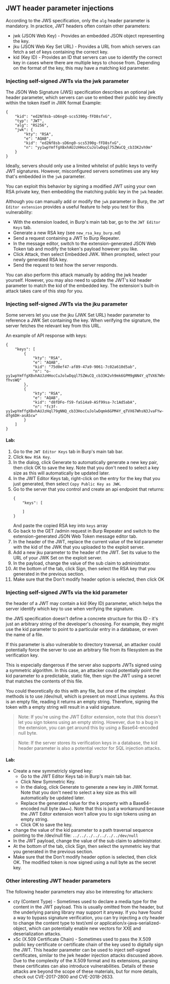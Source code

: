 ## JWT header parameter injections
According to the JWS specification, only the `alg` header parameter is mandatory. In practice, JWT headers often contain other parameters:
- jwk (JSON Web Key) - Provides an embedded JSON object representing the key.
- jku (JSON Web Key Set URL) - Provides a URL from which servers can fetch a set of keys containing the correct key.
- kid (Key ID) - Provides an ID that servers can use to identify the correct key in cases where there are multiple keys to choose from. Depending on the format of the key, this may have a matching kid parameter.

### Injecting self-signed JWTs via the jwk parameter
The JSON Web Signature (JWS) specification describes an optional jwk header parameter, which servers can use to embed their public key directly within the token itself in JWK format
Example:
```
{
    "kid": "ed2Nf8sb-sD6ng0-scs5390g-fFD8sfxG",
    "typ": "JWT",
    "alg": "RS256",
    "jwk": {
        "kty": "RSA",
        "e": "AQAB",
        "kid": "ed2Nf8sb-sD6ng0-scs5390g-fFD8sfxG",
        "n": "yy1wpYmffgXBxhAUJzHHocCuJolwDqql75ZWuCQ_cb33K2vh9m"
    }
}
```
Ideally, servers should only use a limited whitelist of public keys to verify JWT signatures. However, misconfigured servers sometimes use any key that's embedded in the `jwk` parameter.

You can exploit this behavior by signing a modified JWT using your own RSA private key, then embedding the matching public key in the `jwk` header. 

Although you can manually add or modify the `jwk` parameter in Burp, the `JWT Editor extension` provides a useful feature to help you test for this vulnerability:
- With the extension loaded, in Burp's main tab bar, go to the `JWT Editor Keys` tab.
- Generate a new RSA key (see `new_rsa_key_burp.md`)
- Send a request containing a JWT to Burp Repeater.
- In the message editor, switch to the extension-generated JSON Web Token tab and modify the token's payload however you like.
- Click Attack, then select Embedded JWK. When prompted, select your newly generated RSA key.
- Send the request to test how the server responds.

You can also perform this attack manually by adding the jwk header yourself. However, you may also need to update the JWT's kid header parameter to match the kid of the embedded key. The extension's built-in attack takes care of this step for you. 

### Injecting self-signed JWTs via the jku parameter
Some servers let you use the jku (JWK Set URL) header parameter to reference a JWK Set containing the key. When verifying the signature, the server fetches the relevant key from this URL.

An example of API response with keys:
```
{
    "keys": [
        {
            "kty": "RSA",
            "e": "AQAB",
            "kid": "75d0ef47-af89-47a9-9061-7c02a610d5ab",
            "n": "o-yy1wpYmffgXBxhAUJzHHocCuJolwDqql75ZWuCQ_cb33K2vh9mk6GPM9gNN4Y_qTVX67WhsN3JvaFYw-fhvsWQ"
        },
        {
            "kty": "RSA",
            "e": "AQAB",
            "kid": "d8fDFo-fS9-faS14a9-ASf99sa-7c1Ad5abA",
            "n": "fc3f-yy1wpYmffgXBxhAUJzHql79gNNQ_cb33HocCuJolwDqmk6GPM4Y_qTVX67WhsN3JvaFYw-dfg6DH-asAScw"
        }
    ]
}
```
#### Lab:
1. Go to the `JWT Editor Keys` tab in Burp's main tab bar.
2. Click `New RSA Key`.
3. In the dialog, click Generate to automatically generate a new key pair, then click OK to save the key. Note that you don't need to select a key size as this will automatically be updated later. 
4. In the JWT Editor Keys tab, right-click on the entry for the key that you just generated, then select `Copy Public Key as JWK`. 
5. Go to the server that you control and create an api endpoint that returns:
    ```
    {
        "keys": [

        ]
    }
    ```
    And paste the copied RSA key into `keys` array
6. Go back to the GET /admin request in Burp Repeater and switch to the extension-generated JSON Web Token message editor tab. 
7. In the header of the JWT, replace the current value of the kid parameter with the kid of the JWK that you uploaded to the exploit server. 
8. Add a new jku parameter to the header of the JWT. Set its value to the URL of your JWK Set on the exploit server. 
9. In the payload, change the value of the sub claim to administrator. 
10. At the bottom of the tab, click Sign, then select the RSA key that you generated in the previous section.
11. Make sure that the Don't modify header option is selected, then click OK

### Injecting self-signed JWTs via the kid parameter
the header of a JWT may contain a kid (Key ID) parameter, which helps the server identify which key to use when verifying the signature. 

the JWS specification doesn't define a concrete structure for this ID - it's just an arbitrary string of the developer's choosing. For example, they might use the kid parameter to point to a particular entry in a database, or even the name of a file. 

If this parameter is also vulnerable to directory traversal, an attacker could potentially force the server to use an arbitrary file from its filesystem as the verification key. 

This is especially dangerous if the server also supports JWTs signed using a symmetric algorithm. In this case, an attacker could potentially point the kid parameter to a predictable, static file, then sign the JWT using a secret that matches the contents of this file. 

You could theoretically do this with any file, but one of the simplest methods is to use /dev/null, which is present on most Linux systems. As this is an empty file, reading it returns an empty string. Therefore, signing the token with a empty string will result in a valid signature. 

> Note: If you're using the JWT Editor extension, note that this doesn't let you sign tokens using an empty string. However, due to a bug in the extension, you can get around this by using a Base64-encoded null byte.     

> Note: If the server stores its verification keys in a database, the kid header parameter is also a potential vector for SQL injection attacks. 

#### Lab:
- Create a new symmetricly signed key:
  - Go to the JWT Editor Keys tab in Burp's main tab bar.
  - Click New Symmetric Key.
  - In the dialog, click Generate to generate a new key in JWK format. Note that you don't need to select a key size as this will automatically be updated later.
  - Replace the generated value for the k property with a Base64-encoded null byte (`AA==`). Note that this is just a workaround because the JWT Editor extension won't allow you to sign tokens using an empty string.
  - Click OK to save the key.
- change the value of the kid parameter to a path traversal sequence pointing to the /dev/null file: `../../../../../../../dev/null`
- In the JWT payload, change the value of the sub claim to administrator. 
- At the bottom of the tab, click Sign, then select the symmetric key that you generated in the previous section.
- Make sure that the Don't modify header option is selected, then click OK. The modified token is now signed using a null byte as the secret key.

### Other interesting JWT header parameters
The following header parameters may also be interesting for attackers:
- cty (Content Type) - Sometimes used to declare a media type for the content in the JWT payload. This is usually omitted from the header, but the underlying parsing library may support it anyway. If you have found a way to bypass signature verification, you can try injecting a cty header to change the content type to text/xml or application/x-java-serialized-object, which can potentially enable new vectors for XXE and deserialization attacks.
- x5c (X.509 Certificate Chain) - Sometimes used to pass the X.509 public key certificate or certificate chain of the key used to digitally sign the JWT. This header parameter can be used to inject self-signed certificates, similar to the jwk header injection attacks discussed above. Due to the complexity of the X.509 format and its extensions, parsing these certificates can also introduce vulnerabilities. Details of these attacks are beyond the scope of these materials, but for more details, check out CVE-2017-2800 and CVE-2018-2633.

